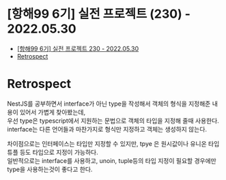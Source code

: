 # [항해99 6기] 실전 프로젝트 (230) - 2022.05.30

<!-- TOC -->

- [[항해99 6기] 실전 프로젝트 230 - 2022.05.30](#%ED%95%AD%ED%95%B499-6%EA%B8%B0-%EC%8B%A4%EC%A0%84-%ED%94%84%EB%A1%9C%EC%A0%9D%ED%8A%B8-230---20220530)
- [Retrospect](#retrospect)

<!-- /TOC -->

# Retrospect
NestJS를 공부하면서 interface가 아닌 type을 작성해서 객체의 형식을 지정해준 내용이 있어서 가볍게 찾아봤는데,  
우선 type은 typescript에서 지원하는 문법으로 객체의 타입을 지정해 줄때 사용한다.  
interface는 다른 언어들과 마찬가지로 형식만 지정하고 객체는 생성하지 않는다.  

차이점으로는 인터페이스는 타입만 지정할 수 있지만, tpye 은 원시값이나 유니온 타입 튜플 등도 타입으로 지정이 가능하다.  
일반적으로는 interface를 사용하고, unoin, tuple등의 타입 지정이 필요할 경우에만 type을 사용하는것이 좋다고 한다.